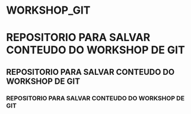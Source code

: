 # WORKSHOP_GIT

# REPOSITORIO PARA SALVAR CONTEUDO DO WORKSHOP DE GIT
## REPOSITORIO PARA SALVAR CONTEUDO DO WORKSHOP DE GIT  
### REPOSITORIO PARA SALVAR CONTEUDO DO WORKSHOP DE GIT
